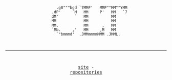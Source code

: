 <div align="center">
<pre>                                                                                                                 
                                  
          .g8"""bgd `7MMF'   MMP""MM""YMM 
        .dP'     `M   MM     P'   MM   `7 
        dM'       `   MM          MM      
        MM            MM          MM      
        MM.           MM      ,   MM      
        `Mb.     ,'   MM     ,M   MM      
          `"bmmmd'  .JMMmmmmMMM .JMML.    
                                  
--------------------------------------------------------------------

<a href="https://clt.lol">site</a> - <a href="https://github.com/bidded/repositories">repositories</a>
</pre>
</div>
